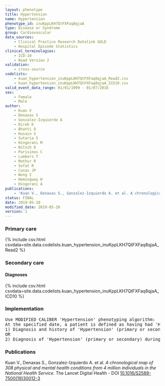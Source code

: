 ```yaml
---
layout: phenotype
title: Hypertension
name: Hypertension
phenotype_id: inuKppLKH7QtFXFaq8qjaA 
type: Disease or Syndrome
group: Cardiovascular
data_sources: 
    - Clinical Practice Research Datalink GOLD
    - Hospital Episode Statistics
clinical_terminologies: 
    - ICD-10
    - Read Version 2
validation: 
    - cross-source
codelists: 
    - kuan_hypertension_inuKppLKH7QtFXFaq8qjaA_Read2.csv
    - kuan_hypertension_inuKppLKH7QtFXFaq8qjaA_ICD10.csv
valid_event_data_range: 01/01/1999 - 01/07/2016
sex: 
    - Female
    - Male
author: 
    - Kuan V
    - Denaxas S
    - Gonzalez-Izquierdo A
    - Direk K
    - Bhatti O
    - Husain S
    - Sutaria S
    - Hingorani M
    - Nitsch D
    - Parisinos C
    - Lumbers T
    - Mathur R
    - Sofat R
    - Casas JP
    - Wong I
    - Hemingway H
    - Hingorani A
publications: 
    - 'Kuan V., Denaxas S., Gonzalez-Izquierdo A. et al. A chronological map of 308 physical and mental health conditions from 4 million individuals in the National Health Service. The Lancet Digital Health - DOI: 10.1016/S2589-7500(19)30012-3' 
status: FINAL
date: 2019-05-20
modified_date: 2019-05-20
version: 1
---
```

### Primary care 
{% include csv.html csvdata=site.data.codelists.kuan_hypertension_inuKppLKH7QtFXFaq8qjaA_Read2 %}
### Secondary care 
#### Diagnoses 
{% include csv.html csvdata=site.data.codelists.kuan_hypertension_inuKppLKH7QtFXFaq8qjaA_ICD10 %}
### Implementation 
<pre>Use MODIFIED CALIBER 'Hypertension' phenotyping algorithm:
At the specified date, a patient is defined as having had 'Hypertension' IF they meet the criteria for any of the following on or before the specified date. The earliest date on which the individual meets any of the following criteria on or before the specified date is defined as the first event date:
1) Diagnosis and history of 'Hypertension' (primary or secondary) during a consultation in primary care: ht_gprd = 1 OR 3 OR 4
OR
2) Diagnosis of 'Hypertension' (primary or secondary) during a hospitalisation: ht_hes = 3 OR 4</pre> 
 
### Publications 
Kuan V., Denaxas S., Gonzalez-Izquierdo A. et al. _A chronological map of 308 physical and mental health conditions from 4 million individuals in the National Health Service_. The Lancet Digital Health - DOI <a href='https://www.thelancet.com/journals/landig/article/PIIS2589-7500(19)30012-3/fulltext'>10.1016/S2589-7500(19)30012-3</a>